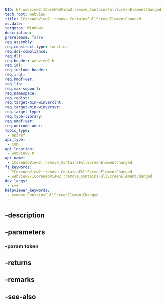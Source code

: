 ```yaml
---
UID: NF:webview2.ICoreWebView2.remove_ContainsFullScreenElementChanged
tech.root: webview
title: ICoreWebView2::remove_ContainsFullScreenElementChanged
ms.date: 
targetos: Windows
description: 
prerelease: false
req.assembly: 
req.construct-type: function
req.ddi-compliance: 
req.dll: 
req.header: webview2.h
req.idl: 
req.include-header: 
req.irql: 
req.kmdf-ver: 
req.lib: 
req.max-support: 
req.namespace: 
req.redist: 
req.target-min-winverclnt: 
req.target-min-winversvr: 
req.target-type: 
req.type-library: 
req.umdf-ver: 
req.unicode-ansi: 
topic_type:
 - apiref
api_type:
 - COM
api_location:
 - webview2.h
api_name:
 - ICoreWebView2::remove_ContainsFullScreenElementChanged
f1_keywords:
 - ICoreWebView2::remove_ContainsFullScreenElementChanged
 - webview2/ICoreWebView2::remove_ContainsFullScreenElementChanged
dev_langs:
 - c++
helpviewer_keywords:
 - remove_ContainsFullScreenElementChanged
---
```


## -description

## -parameters

### -param token

## -returns

## -remarks

## -see-also


